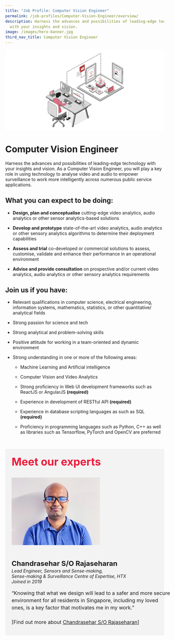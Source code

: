 ```yaml
---
title: "Job Profile: Computer Vision Engineer"
permalink: /job-profiles/Computer-Vision-Engineer/overview/
description: Harness the advances and possibilities of leading-edge technology
  with your insights and vision.
image: /images/hero-banner.jpg
third_nav_title: Computer Vision Engineer
---
```

![Computer Vision Engineer](/images/Header/Header%20Sensors%20&amp;%20IOT.jpeg)

# Computer Vision Engineer
Harness the advances and possibilities of leading-edge technology with your insights and vision. As a Computer Vision Engineer, you will play a key role in using technology to analyse video and audio to empower surveillance to work more intelligently across numerous public service applications. 

## What you can expect to be doing:

* **Design, plan and conceptualise** cutting-edge video analytics, audio analytics or other sensor analytics-based solutions

* **Develop and prototype** state-of-the-art video analytics, audio analytics or other sensory analytics algorithms to determine their deployment capabilities

* **Assess and trial** co-developed or commercial solutions to assess, customise, validate and enhance their performance in an operational environment

* **Advise and provide consultation** on prospective and/or current video analytics, audio analytics or other sensory analytics requirements



## Join us if you have:

* Relevant qualifications in computer science, electrical engineering, information systems, mathematics, statistics, or other quantitative/ analytical fields

* Strong passion for science and tech

* Strong analytical and problem-solving skills

* Positive attitude for working in a team-oriented and dynamic environment

* Strong understanding in one or more of the following areas:

	* Machine Learning and Artificial intelligence

	* Computer Vision and Video Analytics

	* Strong proficiency in Web UI development frameworks such as ReactJS or AngularJS **(required)**

	* Experience in development of RESTful API **(required)**

	* Experience in database scripting languages as such as SQL **(required)**

	* Proficiency in programming languages such as Python, C++ as well as libraries such as Tensorflow, PyTorch and OpenCV are preferred

​
<div class="row" style="font-size:34px; font-weight: 700; color: #ed1a3b; background-color: #f3f3f3; padding: 20px 0px 20px 20px;"> Meet our experts</div>
        
<div class="row" style="background-color: #f3f3f3;">
      <div class="column" style="padding: 10px 0px 30px 20px;"><img src="/images/People/chandrasehar.jpg" alt="Chandrasehar S/O Rajaseharan"></div>
      <div class="column" style="width: 100%; padding: 10px 20px 30px 20px;">
       <span style="font-size: 22px; font-weight: bold; line-height: 30px;">Chandrasehar S/O Rajaseharan</span><br><span style="font-size: 14px; font-style: italic; line-height: 16px;">Lead Engineer, Sensors and Sense-making,<br>Sense-making &amp; Surveillance Centre of Expertise, HTX<br>Joined in 2019</span><br><br>
    <span style="font-size: 16px; line-height: 23px;">“Knowing that what we design will lead to a safer and more secure environment for all residents in Singapore, including my loved ones, is a key factor that motivates me in my work.”<br><br> [Find out more about <a href="/job-profiles/Computer-Vision-Engineer/Chandrasehar">Chandrasehar S/O Rajaseharan</a>]</span>
      </div>
</div>